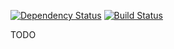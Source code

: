 [![Dependency Status](https://david-dm.org/basisjs/basisjs-tools-build.png)](https://david-dm.org/basisjs/basisjs-tools-build) [![Build Status](https://travis-ci.org/basisjs/basisjs-tools-build.svg?branch=master)](https://travis-ci.org/basisjs/basisjs-tools-build)

TODO
